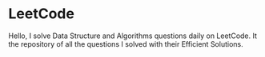 # LeetCode
Hello, I solve Data Structure and Algorithms questions daily on LeetCode. It the repository of all the questions I solved with their Efficient Solutions.

